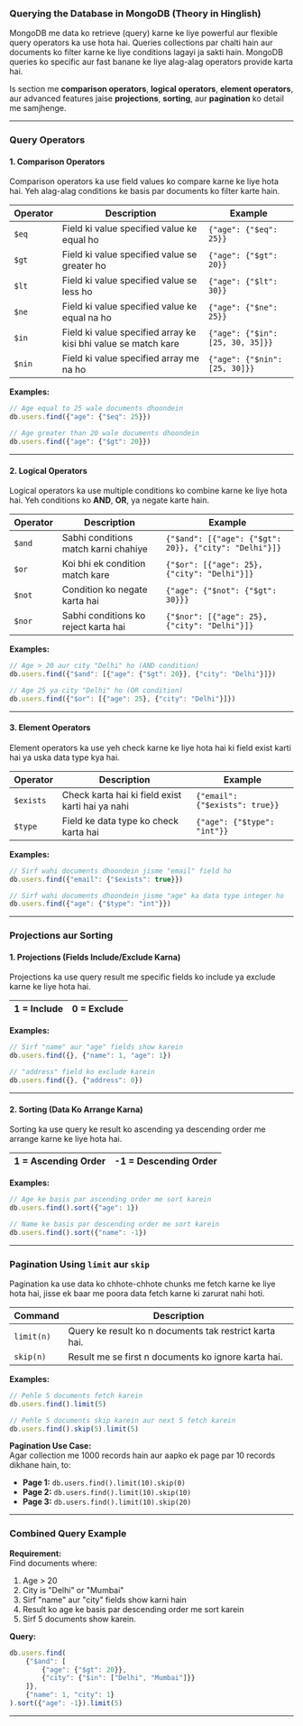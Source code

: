 ### **Querying the Database in MongoDB (Theory in Hinglish)**

MongoDB me data ko retrieve (query) karne ke liye powerful aur flexible query operators ka use hota hai. Queries collections par chalti hain aur documents ko filter karne ke liye conditions lagayi ja sakti hain. MongoDB queries ko specific aur fast banane ke liye alag-alag operators provide karta hai.  

Is section me **comparison operators**, **logical operators**, **element operators**, aur advanced features jaise **projections**, **sorting**, aur **pagination** ko detail me samjhenge.

---

### **Query Operators**

#### **1. Comparison Operators**  
Comparison operators ka use field values ko compare karne ke liye hota hai. Yeh alag-alag conditions ke basis par documents ko filter karte hain.  

| **Operator** | **Description**                                 | **Example**                                   |
|--------------|-------------------------------------------------|----------------------------------------------|
| `$eq`        | Field ki value specified value ke equal ho      | `{"age": {"$eq": 25}}`                       |
| `$gt`        | Field ki value specified value se greater ho    | `{"age": {"$gt": 20}}`                       |
| `$lt`        | Field ki value specified value se less ho       | `{"age": {"$lt": 30}}`                       |
| `$ne`        | Field ki value specified value ke equal na ho   | `{"age": {"$ne": 25}}`                       |
| `$in`        | Field ki value specified array ke kisi bhi value se match kare | `{"age": {"$in": [25, 30, 35]}}`   |
| `$nin`       | Field ki value specified array me na ho         | `{"age": {"$nin": [25, 30]}}`                |

**Examples:**  
```javascript
// Age equal to 25 wale documents dhoondein
db.users.find({"age": {"$eq": 25}})

// Age greater than 20 wale documents dhoondein
db.users.find({"age": {"$gt": 20}})
```

---

#### **2. Logical Operators**  
Logical operators ka use multiple conditions ko combine karne ke liye hota hai. Yeh conditions ko **AND**, **OR**, ya negate karte hain.

| **Operator** | **Description**                                | **Example**                                         |
|--------------|------------------------------------------------|----------------------------------------------------|
| `$and`       | Sabhi conditions match karni chahiye           | `{"$and": [{"age": {"$gt": 20}}, {"city": "Delhi"}]}` |
| `$or`        | Koi bhi ek condition match kare                | `{"$or": [{"age": 25}, {"city": "Delhi"}]}`        |
| `$not`       | Condition ko negate karta hai                 | `{"age": {"$not": {"$gt": 30}}}`                  |
| `$nor`       | Sabhi conditions ko reject karta hai          | `{"$nor": [{"age": 25}, {"city": "Delhi"}]}`       |

**Examples:**  
```javascript
// Age > 20 aur city "Delhi" ho (AND condition)
db.users.find({"$and": [{"age": {"$gt": 20}}, {"city": "Delhi"}]})

// Age 25 ya city "Delhi" ho (OR condition)
db.users.find({"$or": [{"age": 25}, {"city": "Delhi"}]})
```

---

#### **3. Element Operators**  
Element operators ka use yeh check karne ke liye hota hai ki field exist karti hai ya uska data type kya hai.

| **Operator** | **Description**                                  | **Example**                              |
|--------------|--------------------------------------------------|------------------------------------------|
| `$exists`    | Check karta hai ki field exist karti hai ya nahi | `{"email": {"$exists": true}}`           |
| `$type`      | Field ke data type ko check karta hai            | `{"age": {"$type": "int"}}`              |

**Examples:**  
```javascript
// Sirf wahi documents dhoondein jisme "email" field ho
db.users.find({"email": {"$exists": true}})

// Sirf wahi documents dhoondein jisme "age" ka data type integer ho
db.users.find({"age": {"$type": "int"}})
```

---

### **Projections aur Sorting**

#### **1. Projections (Fields Include/Exclude Karna)**  
Projections ka use query result me specific fields ko include ya exclude karne ke liye hota hai.  

| **1** = Include | **0** = Exclude |
|------------------|-----------------|

**Examples:**  
```javascript
// Sirf "name" aur "age" fields show karein
db.users.find({}, {"name": 1, "age": 1})

// "address" field ko exclude karein
db.users.find({}, {"address": 0})
```

---

#### **2. Sorting (Data Ko Arrange Karna)**  
Sorting ka use query ke result ko ascending ya descending order me arrange karne ke liye hota hai.

| **1** = Ascending Order | **-1** = Descending Order |
|--------------------------|---------------------------|

**Examples:**  
```javascript
// Age ke basis par ascending order me sort karein
db.users.find().sort({"age": 1})

// Name ke basis par descending order me sort karein
db.users.find().sort({"name": -1})
```

---

### **Pagination Using `limit` aur `skip`**

Pagination ka use data ko chhote-chhote chunks me fetch karne ke liye hota hai, jisse ek baar me poora data fetch karne ki zarurat nahi hoti.

| **Command**  | **Description**                       |
|--------------|---------------------------------------|
| `limit(n)`   | Query ke result ko n documents tak restrict karta hai. |
| `skip(n)`    | Result me se first n documents ko ignore karta hai.   |

**Examples:**  
```javascript
// Pehle 5 documents fetch karein
db.users.find().limit(5)

// Pehle 5 documents skip karein aur next 5 fetch karein
db.users.find().skip(5).limit(5)
```

**Pagination Use Case:**  
Agar collection me 1000 records hain aur aapko ek page par 10 records dikhane hain, to:
- **Page 1:** `db.users.find().limit(10).skip(0)`
- **Page 2:** `db.users.find().limit(10).skip(10)`
- **Page 3:** `db.users.find().limit(10).skip(20)`

---

### **Combined Query Example**

**Requirement:**  
Find documents where:  
1. Age > 20  
2. City is "Delhi" or "Mumbai"  
3. Sirf "name" aur "city" fields show karni hain  
4. Result ko age ke basis par descending order me sort karein  
5. Sirf 5 documents show karein.  

**Query:**  
```javascript
db.users.find(
    {"$and": [
        {"age": {"$gt": 20}},
        {"city": {"$in": ["Delhi", "Mumbai"]}}
    ]},
    {"name": 1, "city": 1}
).sort({"age": -1}).limit(5)
```

---